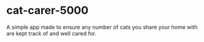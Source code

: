 # cat-carer-5000
A simple app made to ensure any number of cats you share your home with are kept track of and well cared for. 
